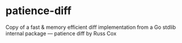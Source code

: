 # patience-diff
Copy of a fast &amp; memory efficient diff implementation from a Go stdlib internal package — patience diff by Russ Cox
